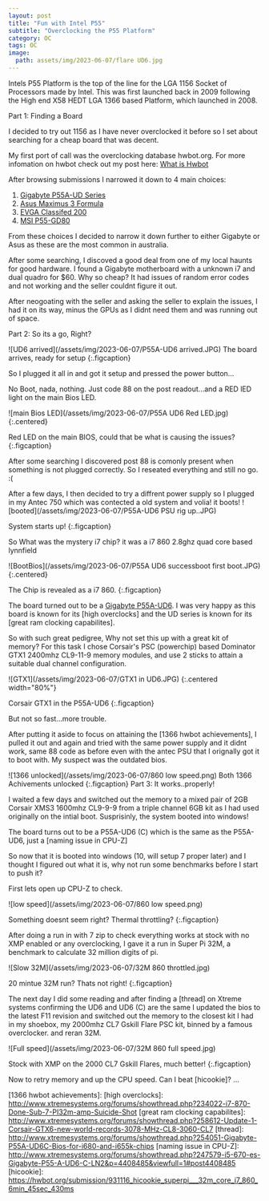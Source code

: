 ```yaml
---
layout: post
title: "Fun with Intel P55"
subtitle: "Overclocking the P55 Platform"
category: OC
tags: OC
image:
  path: assets/img/2023-06-07/flare UD6.jpg
---
```


Intels P55 Platform is the top of the line for the LGA 1156 Socket of Processors made by Intel. This was first launched back in 2009 following the High end X58 HEDT LGA 1366 based Platform, which launched in 2008.

Part 1: Finding a Board

I decided to try out 1156 as I have never overclocked it before so I set about searching for a cheap board that was decent. 

My first port of call was the overclocking database hwbot.org. For more infomation on hwbot check out my post here: [What is Hwbot]

After browsing submissions I narrowed it down to 4 main choices:

1. [Gigabyte P55A-UD Series]
2. [Asus Maximus 3 Formula]
3. [EVGA Classifed 200]
4. [MSI P55-GD80]


From these choices I decided to narrow it down further to either Gigabyte or Asus as these are the most common in australia. 

After some searching, I discoved a good deal from one of my local haunts for good hardware. I found a Gigabyte motherboard with a unknown i7 and dual quadro for $60. Why so cheap? It had issues of random error codes and not working and the seller couldnt figure it out.

After neogoating with the seller and asking the seller to explain the issues, I had it on its way, minus the GPUs as I didnt need them and was running out of space.

Part 2: So its a go, Right?

![UD6 arrived](/assets/img/2023-06-07/P55A-UD6 arrived.JPG)
The board arrives, ready for setup
{:.figcaption}

So I plugged it all in and got it setup and pressed the power button...

No Boot, nada, nothing. Just code 88 on the post readout...and a RED lED light on the main Bios LED.

![main Bios LED](/assets/img/2023-06-07/P55A UD6 Red LED.jpg){:.centered}<br>

Red LED on the main BIOS, could that be what is causing the issues? 
{:.figcaption}

After some searching I discovered post 88 is comonly present when something is not plugged correctly. So I reseated everything and still no go. :( 

After a few days, I then decided to try a diffrent power supply so I plugged in my Antec 750 which was contected a old system and volia! it boots! ![booted](/assets/img/2023-06-07/P55A-UD6 PSU rig up..JPG)

System starts up!
{:.figcaption}

So What was the mystery i7 chip? it was a i7 860 2.8ghz quad core based lynnfield 

![BootBios](/assets/img/2023-06-07/P55A UD6 successboot first boot.JPG) {:.centered} 

The Chip is revealed as a i7 860.
{:.figcaption}

The board turned out to be a [Gigabyte P55A-UD6]. I was very happy as this board is known for its [high overclocks] and the UD series is known for its [great ram clocking capabilites].

So with such great pedigree, Why not set this up with a great kit of memory? For this task I chose Corsair's PSC (powerchip) based Dominator GTX1 2400mhz CL9-11-9 memory modules, and use 2 sticks to attain a suitable dual channel configuration.

![GTX1](/assets/img/2023-06-07/GTX1 in UD6.JPG) {:.centered width="80%"}

Corsair GTX1 in the P55A-UD6
{:.figcaption}

But not so fast...more trouble.

After putting it aside to focus on attaining the [1366 hwbot achievements], I pulled it out and again and tried with the same power supply and it didnt work, same 88 code as before even with the antec PSU that I orignally got it to boot with.
My suspect was the outdated bios.

![1366 unlocked](/assets/img/2023-06-07/860 low speed.png)
Both 1366 Achivements unlocked
{:.figcaption}
Part 3: It works..properly!

I waited a few days and switched out the memory to a mixed pair of  2GB Corsair XMS3 1600mhz CL9-9-9 from a triple channel 6GB kit as I had used originally on the intial boot. Susprisinly, the system booted into windows!

The board turns out to be a P55A-UD6 (C) which is the same as the P55A-UD6, just a [naming issue in CPU-Z]

So now that it is booted into windows (10, will setup 7 proper later) and I thought I figured out what it is, why not run some benchmarks before I start to push it?

First lets open up CPU-Z to check.

![low speed](/assets/img/2023-06-07/860 low speed.png)

Something doesnt seem right? Thermal throttling?
{:.figcaption}

After doing a run in with 7 zip to check everything works at stock with no XMP enabled or any overclocking, I gave it a run in Super Pi 32M, a benchmark to calculate 32 million digits of pi.

![Slow 32M](/assets/img/2023-06-07/32M 860 throttled.jpg)

20 mintue 32M run? Thats not right!
{:.figcaption}

The next day I did some reading and after finding a [thread] on Xtreme systems confirming the UD6 and UD6 (C) are the same I updated the bios to the latest F11 revision and switched out the memory to the closest kit I had in my shoebox, my 2000mhz CL7 Gskill Flare PSC kit, binned by a famous overclocker. and reran 32M.

![Full speed](/assets/img/2023-06-07/32M 860 full speed.jpg)

Stock with XMP on the 2000 CL7 Gskill Flares, much better!
{:.figcaption}

Now to retry memory and up the CPU speed. Can I beat [hicookie]?
...

[Gigabyte P55A-UD Series]: https://www.techpowerup.com/106990/gigabyte-details-the-p55a-series-motherboards-support-usb-3-0-and-sata-6-gbps
[Asus Maximus 3 Formula]: https://www.asus.com/us/supportonly/maximus%20iii%20formula/helpdesk_knowledge/
[EVGA Classifed 200]: https://au.evga.com/products/product.aspx?pn=160-LF-E659-KR
[MSI P55-GD80]: https://www.msi.com/Motherboard/P55GD80/Specification
[What is Hwbot]: https://jimba86.github.io/oc/What-is-Hwbot.html
[Gigabyte P55A-UD6]: https://www.gigabyte.com/au/Motherboard/GA-P55A-UD6-rev-10#ov
[1366 hwbot achievements]:
[high overclocks]: http://www.xtremesystems.org/forums/showthread.php?234022-i7-870-Done-Sub-7-PI32m-amp-Suicide-Shot
[great ram clocking capabilites]: http://www.xtremesystems.org/forums/showthread.php?258612-Update-1-Corsair-GTX6-new-world-records-3078-MHz-CL8-3060-CL7
[thread]: http://www.xtremesystems.org/forums/showthread.php?254051-Gigabyte-P55A-UD6C-Bios-for-i680-and-i655k-chips
[naming issue in CPU-Z]: http://www.xtremesystems.org/forums/showthread.php?247579-i5-670-es-Gigabyte-P55-A-UD6-C-LN2&p=4408485&viewfull=1#post4408485
[hicookie]: https://hwbot.org/submission/931116_hicookie_superpi___32m_core_i7_860_6min_45sec_430ms
